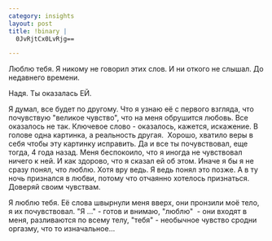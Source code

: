 ```yaml
--- 
category: insights
layout: post
title: !binary |
  0JvRjtCx0LvRjg==

---
```

Люблю тебя. Я никому не говорил этих слов.  И ни откого не слышал. До недавнего времени.

Надя. Ты оказалась ЕЙ.

Я думал, все будет по другому. Что я узнаю её с первого взгляда, что почувствую "великое чувство", что на меня обрушится любовь. Все оказалось не так. Ключевое слово - оказалось, кажется, искажение. В голове одна картинка, а реальность другая.  Хорошо, хватило веры в себя чтобы эту картинку исправить. Да и все ты почувствовал, еще тогда, 4 года назад. Меня беспокоило, что я иногда не чувствовал ничего к ней. И как здорово, что я сказал ей об этом. Иначе я бы я не сразу понял, что люблю. Хотя вру ведь. Я ведь понял это позже. А в ту ночь признался в любви, потому что отчаянно хотелось признаться. Доверяй своим чувствам.

Я люблю тебя. Её слова швырнули меня вверх, они пронзили моё тело, я их почувствовал. "Я ..." - готов и внимаю, "люблю"  - они входят в меня, разливаются по всему телу, "тебя" - необычное чувство сродни оргазму, что то изначальное...
